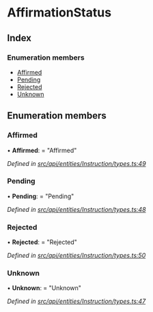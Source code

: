# AffirmationStatus

## Index

### Enumeration members

* [Affirmed](affirmationstatus.md#affirmed)
* [Pending](affirmationstatus.md#pending)
* [Rejected](affirmationstatus.md#rejected)
* [Unknown](affirmationstatus.md#unknown)

## Enumeration members

### Affirmed

• **Affirmed**: = "Affirmed"

_Defined in_ [_src/api/entities/Instruction/types.ts:49_](https://github.com/PolymathNetwork/polymesh-sdk/blob/7362b318/src/api/entities/Instruction/types.ts#L49)

### Pending

• **Pending**: = "Pending"

_Defined in_ [_src/api/entities/Instruction/types.ts:48_](https://github.com/PolymathNetwork/polymesh-sdk/blob/7362b318/src/api/entities/Instruction/types.ts#L48)

### Rejected

• **Rejected**: = "Rejected"

_Defined in_ [_src/api/entities/Instruction/types.ts:50_](https://github.com/PolymathNetwork/polymesh-sdk/blob/7362b318/src/api/entities/Instruction/types.ts#L50)

### Unknown

• **Unknown**: = "Unknown"

_Defined in_ [_src/api/entities/Instruction/types.ts:47_](https://github.com/PolymathNetwork/polymesh-sdk/blob/7362b318/src/api/entities/Instruction/types.ts#L47)

